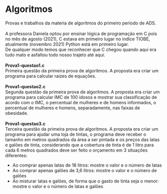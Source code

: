 # Algoritmos
Provas e trabalhos da materia de algoritmos do primeiro período de ADS.<br>
<br>
A professora Daniela optou por ensinar lógica de programação em C pois no mês de agosto (2021), C estava em primeiro lugar no indice TIOBE, atualmente (novembro 2021) Python está em primeiro lugar.
<br>
De qualquer modo temos que reconhecer que C chegou quando aqui era tudo mato e asfaltou todo nosso trajeto até aqui.<br>
<br>
<strong>Prova1-questao1.c</strong><br>
Primeira questão da primeira prova de algoritmos. A proposta era criar um programa para calcular raizes de equações.<br>
<br>
<strong>Prova1-questao2.c</strong><br>
Segunda questão da primeira prova de algoritmos. A proposta era criar um programa para calcular IMC de 100 idosos e mostrar sua classificação de acordo com o IMC, o percentual de mulheres e de homens informados, o percentual de mulheres e homens, separadamente, nas faixas de obesidade.<br>
<br>
<strong>Prova1-questao3.c</strong><br>
Terceira questão da primeira prova de algoritmos. A proposta era criar um programa para ajudar uma loja de tintas, o programa deve receber o tamanho em metros quadrados da área a ser pintada e os preços das latas e galões de tinta, considerando que a cobertura de tinta é de 1 litro para cada 6 metros quadrados deve ser feito o orçamento em 3 situações diferentes:<br>
- Ao comprar apenas latas de 18 litros: mostre o valor e o número de latas<br>
- Ao comprar apenas galões de 3,6 litros: mostre o valor e o número de galões<br>
- Ao misturar latas e galões, de forma que o gasto de tinta seja o menor: mostre o valor e o número de latas e galões<br>


 
